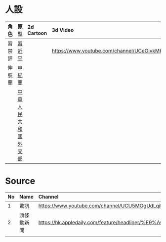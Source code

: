 # 人設
|角色|原型|2d Cartoon|3d Video|
|:-|:-|:-|:-|
|習禁評|[習近平](https://zh.wikiquote.org/wiki/%E4%B9%A0%E8%BF%91%E5%B9%B3)||https://www.youtube.com/channel/UCeOivkMKFL_MEZzVluaetKA/videos|
|伸肢蘭|[申紀蘭](https://www.youtube.com/watch?v=965jx7lGckk)|
||[中華人民共和國外交部](https://www.fmprc.gov.cn/web/wjdt_674879/fyrbt_674889/)|

# Source
|No|Name|Channel|
|:-|:-|:-|
|1|驚訊|https://www.youtube.com/channel/UCU5MOgUdLqitxKZRZy9vnnw/videos|
|2|頭條動新聞|https://hk.appledaily.com/feature/headliner/%E9%A0%AD%E6%A2%9D%E5%8B%95%E6%96%B0%E8%81%9E/|
|||
